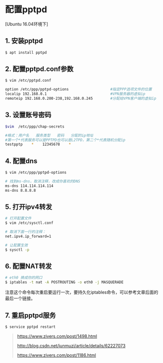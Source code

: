 # 配置pptpd

[Ubuntu 16.04环境下]

## 1. 安装pptpd
```bash
$ apt install pptpd
```

## 2. 配置pptpd.conf参数

~~~bash
$ vim /etc/pptpd.conf

option /etc/ppp/pptpd-options                   #指定PPP选项文件的位置
localip 192.168.0.1                             #VPN服务器的虚拟ip
remoteip 192.168.0.200-238,192.168.0.245        #分配给VPN客户端的虚拟ip
~~~

## 3. 设置账号密码

```bash
$vim  /etc/ppp/chap-secrets

#格式：用户名   服务类型   密码   分配的ip地址
#第一个*代表服务可以是PPTPD也可以是L2TPD，第二个*代表随机分配ip
testpptp    *    12345678    *
```
## 4. 配置dns

```bash
$ vim /etc/ppp/pptpd-options

# 找到ms-dns，取消注释，改成你喜欢的DNS
ms-dns 114.114.114.114
ms-dns 8.8.8.8
```

## 5. 打开ipv4转发

```bash
# 打开配置文件
$ vim /etc/sysctl.conf

# 取消下面一行的注释：
net.ipv4.ip_forward=1

# 让配置生效
$ sysctl -p
```

## 6. 配置NAT转发

```bash
# eth0 换成你的网口
$ iptables -t nat -A POSTROUTING -o eth0 -j MASQUERADE
```
注意这个命令每次重启要运行一次，要持久化iptables命令，可以参考文章后面的最后一个链接。

## 7. 重启pptpd服务

```bash
$ service pptpd restart
```


> https://www.zivers.com/post/1498.html
>
> http://blog.csdn.net/junmuzi/article/details/62227073
>
> https://www.zivers.com/post/1186.html

